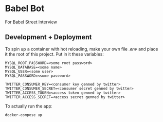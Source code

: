 # Babel Bot

For Babel Street Interview

## Development + Deployment

To spin up a container with hot reloading, make your own file *.env* and place it the root of this project. Put in it these variables:
```
MYSQL_ROOT_PASSWORD=<some root password>
MYSQL_DATABASE=<some name>
MYSQL_USER=<some user>
MYSQL_PASSWORD=<some password>

TWITTER_CONSUMER_KEY=<consumer key genned by twitter>
TWITTER_CONSUMER_SECRET=<consumer secret genned by twitter>
TWITTER_ACCESS_TOKEN=<access token genned by twitter>
TWITTER_ACCESS_SECRET=<access secret genned by twitter>
```

To actually run the app:
```
docker-compose up
```